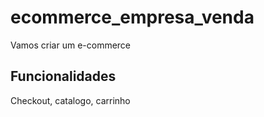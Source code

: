 # ecommerce_empresa_venda

Vamos criar um e-commerce 

## Funcionalidades 

Checkout, catalogo, carrinho 



